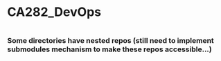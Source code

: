 # CA282_DevOps
#
#
### Some directories have nested repos (still need to implement submodules mechanism to make these repos accessible...)

